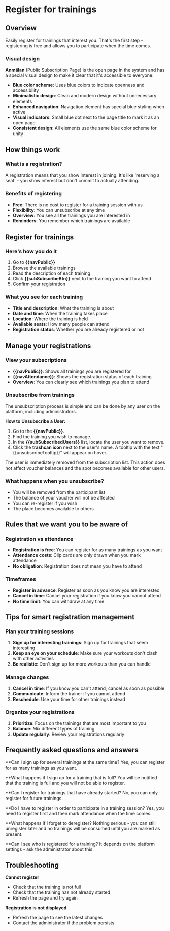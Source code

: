 # Register for trainings

## Overview

Easily register for trainings that interest you. That's the first step - registering is free and allows you to participate when the time comes.

### Visual design
**Anmälan** (Public Subscription Page) is the open page in the system and has a special visual design to make it clear that it's accessible to everyone:
- **Blue color scheme**: Uses blue colors to indicate openness and accessibility
- **Minimalistic design**: Clean and modern design without unnecessary elements
- **Enhanced navigation**: Navigation element has special blue styling when active
- **Visual indicators**: Small blue dot next to the page title to mark it as an open page
- **Consistent design**: All elements use the same blue color scheme for unity

## How things work

### What is a registration?
A registration means that you show interest in joining. It's like 'reserving a seat' - you show interest but don't commit to actually attending.

### Benefits of registering
- **Free**: There is no cost to register for a training session with us
- **Flexibility**: You can unsubscribe at any time
- **Overview**: You see all the trainings you are interested in
- **Reminders**: You remember which trainings are available

## Register for trainings

### Here's how you do it
1. Go to **{{navPublic}}**
2. Browse the available trainings
3. Read the description of each training
4. Click **{{subSubscribeBtn}}** next to the training you want to attend
5. Confirm your registration

### What you see for each training
- **Title and description**: What the training is about
- **Date and time**: When the training takes place
- **Location**: Where the training is held
- **Available seats**: How many people can attend
- **Registration status**: Whether you are already registered or not

## Manage your registrations

### View your subscriptions
- **{{navPublic}}**: Shows all trainings you are registered for
- **{{navAttendance}}**: Shows the registration status of each training
- **Overview**: You can clearly see which trainings you plan to attend

### Unsubscribe from trainings
The unsubscription process is simple and can be done by any user on the platform, including administrators.

**How to Unsubscribe a User:**
1. Go to the **{{navPublic}}**.
2. Find the training you wish to manage.
3. In the **{{subSubscribedUsers}}** list, locate the user you want to remove.
4. Click the **trashcan icon** next to the user's name. A tooltip with the text "{{unsubscribeTooltip}}" will appear on hover.

The user is immediately removed from the subscription list. This action does not affect voucher balances and the spot becomes available for other users.

### What happens when you unsubscribe?
- You will be removed from the participant list
- The balance of your voucher will not be affected
- You can re-register if you wish
- The place becomes available to others

## Rules that we want you to be aware of

### Registration vs attendance
- **Registration is free**: You can register for as many trainings as you want
- **Attendance costs**: Clip cards are only drawn when you mark attendance
- **No obligation**: Registration does not mean you have to attend

### Timeframes
- **Register in advance**: Register as soon as you know you are interested
- **Cancel in time**: Cancel your registration if you know you cannot attend
- **No time limit**: You can withdraw at any time

## Tips for smart registration management

### Plan your training sessions
1. **Sign up for interesting trainings**: Sign up for trainings that seem interesting
2. **Keep an eye on your schedule**: Make sure your workouts don't clash with other activities
3. **Be realistic**: Don't sign up for more workouts than you can handle

### Manage changes
1. **Cancel in time**: If you know you can't attend, cancel as soon as possible
2. **Communicate**: Inform the trainer if you cannot attend
3. **Reschedule**: Use your time for other trainings instead

### Organize your registrations
1. **Prioritize**: Focus on the trainings that are most important to you
2. **Balance**: Mix different types of training
3. **Update regularly**: Review your registrations regularly

## Frequently asked questions and answers

**Can I sign up for several trainings at the same time?
Yes, you can register for as many trainings as you want.

**What happens if I sign up for a training that is full?
You will be notified that the training is full and you will not be able to register.

**Can I register for trainings that have already started?
No, you can only register for future trainings.

**Do I have to register in order to participate in a training session?
Yes, you need to register first and then mark attendance when the time comes.

**What happens if I forget to deregister?
Nothing serious - you can still unregister later and no trainings will be consumed until you are marked as present.

**Can I see who is registered for a training?
It depends on the platform settings - ask the administrator about this.

## Troubleshooting

**Cannot register**
- Check that the training is not full
- Check that the training has not already started
- Refresh the page and try again

**Registration is not displayed**
- Refresh the page to see the latest changes
- Contact the administrator if the problem persists
